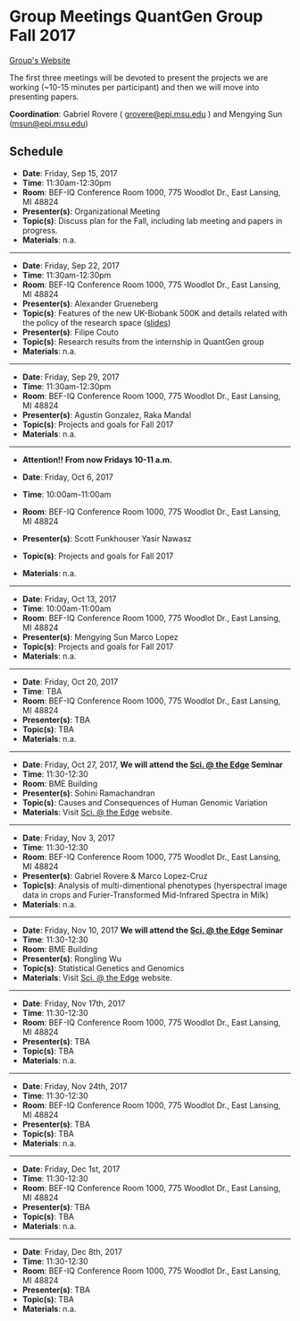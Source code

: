 # Group Meetings QuantGen Group Fall 2017

[Group's Website](http://quantgen.github.io/)

The first three meetings will be devoted to present the projects we are working (~10-15 minutes per participant) and then we will move into presenting
papers.


**Coordination**: Gabriel Rovere ( grovere@epi.msu.edu )  and Mengying Sun (msun@epi.msu.edu) 


## Schedule

 * **Date**: Friday, Sep 15, 2017
 * **Time**: 11:30am-12:30pm
 * **Room**: BEF-IQ Conference Room 1000, 775 Woodlot Dr., East Lansing, MI  48824
 * **Presenter(s)**: Organizational Meeting
 * **Topic(s)**: Discuss plan for the Fall, including lab meeting and papers in progress.
 * **Materials**: n.a.

---

 
 * **Date**: Friday, Sep 22, 2017
 * **Time**: 11:30am-12:30pm
 * **Room**: BEF-IQ Conference Room 1000, 775 Woodlot Dr., East Lansing, MI  48824
 * **Presenter(s)**: Alexander Grueneberg
 * **Topic(s)**: Features of the new UK-Biobank 500K and details related with the policy of the research space ([slides](https://slides.agrueneberg.info/2017-09-22-hpcc-ukb.html))
 * **Presenter(s)**: Filipe Couto
 * **Topic(s)**: Research results from the internship in QuantGen group 
 * **Materials**: n.a.

---
* **Date**: Friday, Sep 29, 2017
 * **Time**: 11:30am-12:30pm
 * **Room**: BEF-IQ Conference Room 1000, 775 Woodlot Dr., East Lansing, MI  48824
 * **Presenter(s)**: Agustin Gonzalez,
                     Raka Mandal
  * **Topic(s)**: Projects and goals for Fall 2017 
 * **Materials**: n.a.
 ---

* **Attention!! From now Fridays 10-11 a.m.** 
 
* **Date**: Friday, Oct 6, 2017
 * **Time**: 10:00am-11:00am
 * **Room**: BEF-IQ Conference Room 1000, 775 Woodlot Dr., East Lansing, MI  48824
 * **Presenter(s)**:   Scott Funkhouser
                       Yasir Nawasz
 * **Topic(s)**: Projects and goals for Fall 2017 
 * **Materials**: n.a.
 ---
 
* **Date**: Friday, Oct 13, 2017
 * **Time**: 10:00am-11:00am
 * **Room**: BEF-IQ Conference Room 1000, 775 Woodlot Dr., East Lansing, MI  48824
 * **Presenter(s)**:   Mengying Sun
                       Marco Lopez
 * **Topic(s)**: Projects and goals for Fall 2017 
 * **Materials**: n.a.

 ---

* **Date**: Friday, Oct 20, 2017
 * **Time**: TBA
 * **Room**: BEF-IQ Conference Room 1000, 775 Woodlot Dr., East Lansing, MI  48824
 * **Presenter(s)**:   TBA
 * **Topic(s)**: TBA
 * **Materials**: n.a.
 
 ---

* **Date**: Friday, Oct 27, 2017, **We will attend the [Sci. @ the Edge](https://web.pa.msu.edu/seminars/edge/) Seminar**
 * **Time**: 11:30-12:30
 * **Room**: BME Building
 * **Presenter(s)**:  Sohini Ramachandran 
 * **Topic(s)**: Causes and Consequences of Human Genomic Variation
 * **Materials**: Visit [Sci. @ the Edge](https://web.pa.msu.edu/seminars/edge/) website.

---

* **Date**: Friday, Nov 3, 2017
 * **Time**: 11:30-12:30
 * **Room**: BEF-IQ Conference Room 1000, 775 Woodlot Dr., East Lansing, MI  48824
 * **Presenter(s)**:   Gabriel Rovere & Marco Lopez-Cruz
 * **Topic(s)**: Analysis of multi-dimentional phenotypes (hyerspectral image data in crops and Furier-Transformed Mid-Infrared Spectra in Milk) 
 * **Materials**: n.a.

---

* **Date**: Friday, Nov 10, 2017  **We will attend the [Sci. @ the Edge](https://web.pa.msu.edu/seminars/edge/) Seminar**
 * **Time**: 11:30-12:30
 * **Room**: BME Building
 * **Presenter(s)**:  Rongling Wu
 * **Topic(s)**: Statistical Genetics and Genomics 
 * **Materials**: Visit [Sci. @ the Edge](https://web.pa.msu.edu/seminars/edge/) website.
 
 ---

* **Date**: Friday, Nov 17th, 2017
 * **Time**:  11:30-12:30
 * **Room**: BEF-IQ Conference Room 1000, 775 Woodlot Dr., East Lansing, MI  48824
 * **Presenter(s)**:   TBA
 * **Topic(s)**: TBA
 * **Materials**: n.a.

---

* **Date**: Friday, Nov 24th, 2017
 * **Time**:  11:30-12:30
 * **Room**: BEF-IQ Conference Room 1000, 775 Woodlot Dr., East Lansing, MI  48824
 * **Presenter(s)**:   TBA
 * **Topic(s)**: TBA
 * **Materials**: n.a.
 
 ---

* **Date**: Friday, Dec 1st, 2017
 * **Time**:  11:30-12:30
 * **Room**: BEF-IQ Conference Room 1000, 775 Woodlot Dr., East Lansing, MI  48824
 * **Presenter(s)**:   TBA
 * **Topic(s)**: TBA
 * **Materials**: n.a.


 ---

* **Date**: Friday, Dec 8th, 2017
 * **Time**:  11:30-12:30
 * **Room**: BEF-IQ Conference Room 1000, 775 Woodlot Dr., East Lansing, MI  48824
 * **Presenter(s)**:   TBA
 * **Topic(s)**: TBA
 * **Materials**: n.a.
